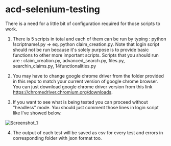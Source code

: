 # acd-selenium-testing

There is a need for a little bit of configuration required for those scripts to work.

1. There is 5 scripts in total and each of them can be run by typing :
 python !scriptname!.py => eq. python claim_creation.py.
 Note that login script should not be run because it's solely purpose is
 to provide basic functions to other more important scripts.
 Scripts that you should run are : claim_creation.py, advanced_search.py,
 files.py, searchin_claims.py, 14functionalities.py
 
 2. You may have to change google chrome driver from the folder provided in this repo
 to match your current version of google chrome browser. You can just download
 google chrome driver version from this link https://chromedriver.chromium.org/downloads.
 
 3. If you want to see what is being tested you can proceed without "headless"
 mode. You should just comment those lines in login script like I've showed below.
 
 ![Screenshot_1](https://user-images.githubusercontent.com/54687506/123517059-7a9a2a80-d69f-11eb-965a-dd734430acab.png)
 
 4. The output of each test will be saved as csv for every test and errors in corresponding folder with json format too.
